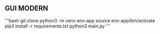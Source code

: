 ## GUI MODERN

'''bash
git clone
python3 -m venv env-app
source env-app/bin/activate
pip3 install -r requirements.txt
python3 main.py
'''